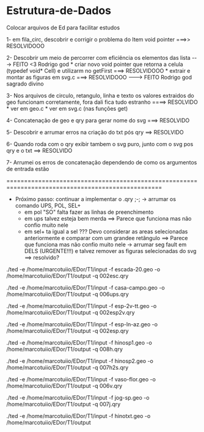 # Estrutura-de-Dados
Colocar arquivos de Ed para facilitar estudos

1- em fila_circ, descobrir e corrigir o problema do Item void pointer ===>> RESOLVIDOOO

2- Descobrir um meio de percorrer com eficiência os elementos das lista ---> FEITO <3 Rodrigo god 
    * criar novo void pointer que retorna a celula (typedef void* Cell) 
    e utilizarm no getFirst ===> RESOLVIDOOO
    * extrair e montar as figuras em svg.c ===> RESOLVIDOOO
    ---> FEITO  Rodrigo god sagrado divino

3- Nos arquivos de circulo, retangulo, linha e texto os valores extraidos do geo funcionam corretamente, fora dali fica tudo estranho  ====> RESOLVIDO
    * ver em geo.c
    * ver em svg.c (nas funções get)

4- Concatenação de geo e qry para gerar nome do svg ===> RESOLVIDO

5- Descobrir e arrumar erros na criação do txt pós qry ==> RESOLVIDO

6- Quando roda com o qry exibir tambem o svg puro, junto com o svg pos qry e o txt  ==> RESOLVIDO

7- Arrumei os erros de concatenação dependendo de como os argumentos de entrada estão

==================================================================================================

 * Próximo passo: continuar a implementar o .qry ;-;
    -> arrumar os comando UPS, POL, SEL+
      * em pol "SO" falta fazer as linhas de preenchimento
      * em ups talvez esteja bem merda  ==> Parece que funciona mas não confio muito nele
      * em sel+ ta igual a sel ??? Devo considerar as areas selecionadas anteriormente e comparar com um grandee retângulo  ==> Parece que funciona mas não confio muito nele
    -> arrumar seg fault em DELS (URGENTE!!!) e talvez remover as figuras selecionadas do svg ==> resolvido? 

./ted -e /home/marcotuiio/EDor/T1/input -f escada-20.geo -o /home/marcotuiio/EDor/T1/output -q 002esc.qry

./ted -e /home/marcotuiio/EDor/T1/input -f casa-campo.geo -o /home/marcotuiio/EDor/T1/output -q 006ups.qry

./ted -e /home/marcotuiio/EDor/T1/input -f esp-2v-tt.geo -o /home/marcotuiio/EDor/T1/output -q 002esp2v.qry

./ted -e /home/marcotuiio/EDor/T1/input -f esp-ln-az.geo -o /home/marcotuiio/EDor/T1/output -q 002esp.qry

./ted -e /home/marcotuiio/EDor/T1/input -f hinosp1.geo -o /home/marcotuiio/EDor/T1/output -q 008h.qry

./ted -e /home/marcotuiio/EDor/T1/input -f hinosp2.geo -o /home/marcotuiio/EDor/T1/output -q 007h2s.qry

./ted -e /home/marcotuiio/EDor/T1/input -f vaso-flor.geo -o /home/marcotuiio/EDor/T1/output -q 006v.qry

./ted -e /home/marcotuiio/EDor/T1/input -f jog-sp.geo -o /home/marcotuiio/EDor/T1/output -q 007j.qry

./ted -e /home/marcotuiio/EDor/T1/input -f hinotxt.geo -o /home/marcotuiio/EDor/T1/output 

